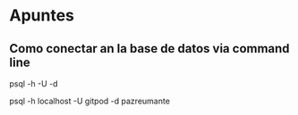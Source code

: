 # Apuntes

## Como conectar an la base de datos via command line

psql -h <host-name> -U <usuario> -d <nombre de la base datos>

psql -h localhost -U gitpod -d pazreumante